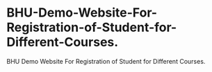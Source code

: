 # BHU-Demo-Website-For-Registration-of-Student-for-Different-Courses.
BHU Demo Website For Registration of Student for Different Courses.
